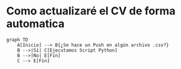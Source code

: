 # Como actualizaré el CV de forma automatica

```mermaid
graph TD
    A[Inicio] --> B{¿Se hace un Push en algún archivo .csv?}
    B -->|Sí| C[Ejecutamos Script Python]
    B -->|No| E[Fin]
    C --> E[Fin]